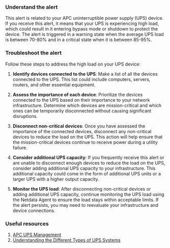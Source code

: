 ### Understand the alert

This alert is related to your APC uninterruptible power supply (UPS) device. If you receive this alert, it means that your UPS is experiencing high load, which could result in it entering bypass mode or shutdown to protect the device. The alert is triggered in a warning state when the average UPS load is between 70-80% and in a critical state when it is between 85-95%.

### Troubleshoot the alert

Follow these steps to address the high load on your UPS device:

1. **Identify devices connected to the UPS**: Make a list of all the devices connected to the UPS. This list could include computers, servers, routers, and other essential equipment.

2. **Assess the importance of each device**: Prioritize the devices connected to the UPS based on their importance to your network infrastructure. Determine which devices are mission-critical and which ones can be temporarily disconnected without causing significant disruptions.

3. **Disconnect non-critical devices**: Once you have assessed the importance of the connected devices, disconnect any non-critical devices to reduce the load on the UPS. This action will help ensure that the mission-critical devices continue to receive power during a utility failure.

4. **Consider additional UPS capacity**: If you frequently receive this alert or are unable to disconnect enough devices to reduce the load on the UPS, consider adding additional UPS capacity to your infrastructure. This additional capacity could come in the form of additional UPS units or a larger UPS with a higher output capacity.

5. **Monitor the UPS load**: After disconnecting non-critical devices or adding additional UPS capacity, continue monitoring the UPS load using the Netdata Agent to ensure the load stays within acceptable limits. If the alert persists, you may need to reevaluate your infrastructure and device connections.

### Useful resources

1. [APC UPS Management](https://www.schneider-electric.com/en/product-category/870_IDSof_0145_NET/!ut/p/z1/hZBNbsIwDMD3ejK_Sh4xWb1tgwEfkFLCVKrUYKngigoXrWtJ_gSCk_bm0RfbT707TIAx8WuuDIwdwmK28Q2YY3Agq3XkKAGwpTEgZUPAHD7HxAqcAkgxV7OuBHSkrBSV7eGzvdN1jQZSYhNnhP7YvfFGttb8j7LlPvTXSuC7V-q1DXce8XtWjZmfrniT7ufcTtT8AKaWHzA!!/dz/d5/L2dBISEvZ0FBIS9nQSEh/)
2. [Understanding the Different Types of UPS Systems](https://www.apc.com/us/en/faqs/FA157448/)

